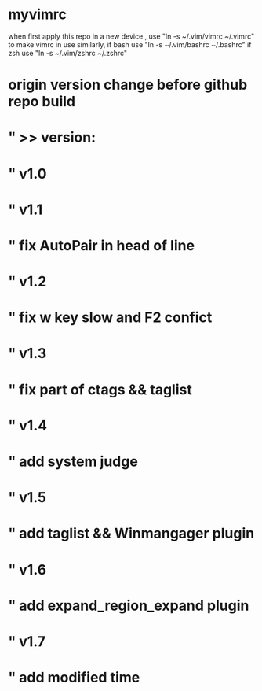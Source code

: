 # myvimrc

when first apply this repo in a new device , use "ln -s ~/.vim/vimrc ~/.vimrc" to make vimrc in use
similarly, if bash use "ln -s ~/.vim/bashrc ~/.bashrc"
		   if zsh  use "ln -s ~/.vim/zshrc ~/.zshrc"

# origin version change before github repo build
# " >> version: 
# "		  v1.0
# "		  v1.1
# "			fix AutoPair in head of line
# "		  v1.2
# "			fix w key slow and F2 confict
# "		  v1.3
# "			fix part of ctags && taglist
# "		  v1.4
# "			add system judge
# "		  v1.5
# "			add taglist && Winmangager plugin
# "		  v1.6
# "			add expand_region_expand plugin
# "		  v1.7
# "			add modified time


